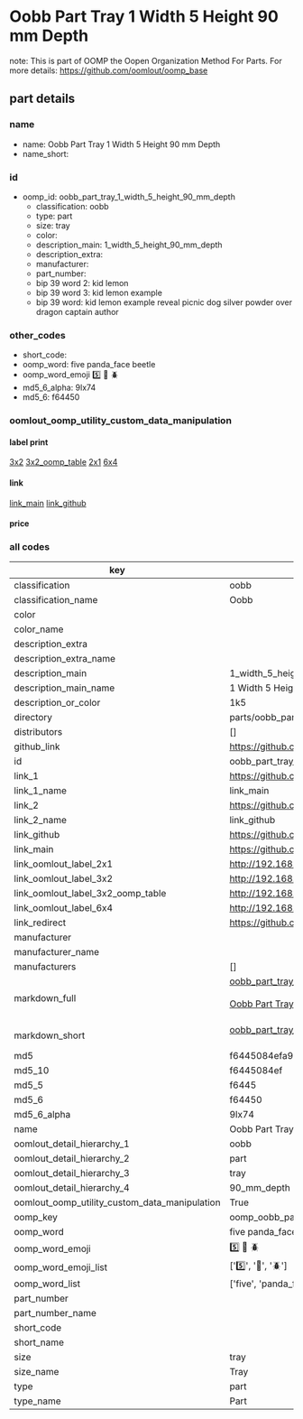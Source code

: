 # Oobb Part Tray 1 Width 5 Height 90 mm Depth  

note: This is part of OOMP the Oopen Organization Method For Parts. For more details: https://github.com/oomlout/oomp_base

##  part details
  







### name
* name: Oobb Part Tray 1 Width 5 Height 90 mm Depth
* name_short: 
### id
* oomp_id: oobb_part_tray_1_width_5_height_90_mm_depth
  * classification: oobb
  * type: part
  * size: tray
  * color: 
  * description_main: 1_width_5_height_90_mm_depth
  * description_extra: 
  * manufacturer: 
  * part_number: 
  * bip 39 word 2: kid lemon
  * bip 39 word 3: kid lemon example
  * bip 39 word: kid lemon example reveal picnic dog silver powder over dragon captain author

### other_codes
* short_code: 
* oomp_word: five panda_face beetle
* oomp_word_emoji :five: :panda_face: :beetle:
* md5_6_alpha: 9lx74
* md5_6: f64450






### oomlout_oomp_utility_custom_data_manipulation
#### label print
[3x2](http://192.168.1.245:1112/?label=oomp%209lx74)
[3x2_oomp_table](http://192.168.1.108:1112/?label=oomp%209lx74)
[2x1](http://192.168.1.242:1112/?label=oomp%209lx74)
[6x4](http://192.168.1.55:1112/?label=oomp%209lx74)    

#### link

[link_main](https://github.com/oomlout/oomlout_oomp_version_1_messy/tree/main/parts/oobb_part_tray_1_width_5_height_90_mm_depth) [link_github](https://github.com/oomlout/oomlout_oomp_version_1_messy/tree/main/parts/oobb_part_tray_1_width_5_height_90_mm_depth)                             

#### price







### all codes 
| key | value |  
| --- | --- |  
| classification | oobb |  
| classification_name | Oobb |  
| color |  |  
| color_name |  |  
| description_extra |  |  
| description_extra_name |  |  
| description_main | 1_width_5_height_90_mm_depth |  
| description_main_name | 1 Width 5 Height 90 mm Depth |  
| description_or_color | 1k5 |  
| directory | parts/oobb_part_tray_1_width_5_height_90_mm_depth |  
| distributors | [] |  
| github_link | https://github.com/oomlout/oomlout_oomp_part_src/tree/main/parts/oobb_part_tray_1_width_5_height_90_mm_depth |  
| id | oobb_part_tray_1_width_5_height_90_mm_depth |  
| link_1 | https://github.com/oomlout/oomlout_oomp_version_1_messy/tree/main/parts/oobb_part_tray_1_width_5_height_90_mm_depth |  
| link_1_name | link_main |  
| link_2 | https://github.com/oomlout/oomlout_oomp_version_1_messy/tree/main/parts/oobb_part_tray_1_width_5_height_90_mm_depth |  
| link_2_name | link_github |  
| link_github | https://github.com/oomlout/oomlout_oomp_version_1_messy/tree/main/parts/oobb_part_tray_1_width_5_height_90_mm_depth |  
| link_main | https://github.com/oomlout/oomlout_oomp_version_1_messy/tree/main/parts/oobb_part_tray_1_width_5_height_90_mm_depth |  
| link_oomlout_label_2x1 | http://192.168.1.242:1112/?label=oomp%209lx74 |  
| link_oomlout_label_3x2 | http://192.168.1.245:1112/?label=oomp%209lx74 |  
| link_oomlout_label_3x2_oomp_table | http://192.168.1.108:1112/?label=oomp%209lx74 |  
| link_oomlout_label_6x4 | http://192.168.1.55:1112/?label=oomp%209lx74 |  
| link_redirect | https://github.com/oomlout/oomlout_oomp_version_1_messy/tree/main/parts/oobb_part_tray_1_width_5_height_90_mm_depth |  
| manufacturer |  |  
| manufacturer_name |  |  
| manufacturers | [] |  
| markdown_full | [oobb_part_tray_1_width_5_height_90_mm_depth](none)<br>[](none)<br>[Oobb Part Tray 1 Width 5 Height 90 Mm Depth](none)<br><br> |  
| markdown_short | [oobb_part_tray_1_width_5_height_90_mm_depth](none)<br><br> |  
| md5 | f6445084efa9391902521b869cdff3d2 |  
| md5_10 | f6445084ef |  
| md5_5 | f6445 |  
| md5_6 | f64450 |  
| md5_6_alpha | 9lx74 |  
| name | Oobb Part Tray 1 Width 5 Height 90 mm Depth |  
| oomlout_detail_hierarchy_1 | oobb |  
| oomlout_detail_hierarchy_2 | part |  
| oomlout_detail_hierarchy_3 | tray |  
| oomlout_detail_hierarchy_4 | 90_mm_depth |  
| oomlout_oomp_utility_custom_data_manipulation | True |  
| oomp_key | oomp_oobb_part_tray_1_width_5_height_90_mm_depth |  
| oomp_word | five panda_face beetle |  
| oomp_word_emoji | :five: :panda_face: :beetle: |  
| oomp_word_emoji_list | [':five:', ':panda_face:', ':beetle:'] |  
| oomp_word_list | ['five', 'panda_face', 'beetle'] |  
| part_number |  |  
| part_number_name |  |  
| short_code |  |  
| short_name |  |  
| size | tray |  
| size_name | Tray |  
| type | part |  
| type_name | Part |  
